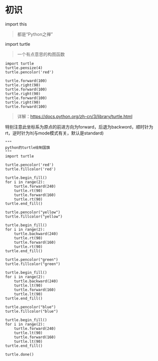 # 初识

import this
> 都是“Python之禅”

import turtle
> 一个有点意思的构图函数
```
import turtle
turtle.pensize(4)
turtle.pencolor('red')

turtle.forward(100)
turtle.right(90)
turtle.forward(100)
turtle.right(90)
turtle.forward(100)
turtle.right(90)
turtle.forward(100)
```
> 详解：https://docs.python.org/zh-cn/3/library/turtle.html

特别注意此坐标系为原点的前进方向为forward，后退为backword，顺时针为rt，逆时针为lt(与mode模式有关，默认是standard)
```
"""
python的turtle绘制国旗
"""
import turtle

turtle.pencolor('red')
turtle.fillcolor('red')

turtle.begin_fill()
for i in range(2):
    turtle.forward(240)
    turtle.rt(90)
    turtle.forward(160)
    turtle.rt(90)
turtle.end_fill()

turtle.pencolor("yellow")
turtle.fillcolor("yellow")

turtle.begin_fill()
for i in range(2):
    turtle.backward(240)
    turtle.rt(90)
    turtle.forward(160)
    turtle.rt(90)
turtle.end_fill()

turtle.pencolor("green")
turtle.fillcolor("green")

turtle.begin_fill()
for i in range(2):
    turtle.backward(240)
    turtle.lt(90)
    turtle.forward(160)
    turtle.lt(90)
turtle.end_fill()

turtle.pencolor("blue")
turtle.fillcolor("blue")

turtle.begin_fill()
for i in range(2):
    turtle.forward(240)
    turtle.lt(90)
    turtle.forward(160)
    turtle.lt(90)
turtle.end_fill()

turtle.done()

```
